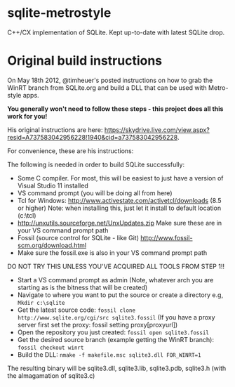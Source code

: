 sqlite-metrostyle
=================

C++/CX implementation of SQLite. Kept up-to-date with latest SQLite drop.

Original build instructions
===
On May 18th 2012, @timheuer's posted instructions on how to grab the WinRT branch from SQLite.org and
build a DLL that can be used with Metro-style apps.

**You generally won't need to follow these steps - this project does all this work for you!**

His original instructions are here: https://skydrive.live.com/view.aspx?resid=A737583042956228!1940&cid=a737583042956228.

For convenience, these are his instructions:

The following is needed in order to build SQLite successfully:  
* Some C compiler.  For most, this will be easiest to just have a version of Visual Studio 11 installed  
* VS command prompt (you will be doing all from here)  
* Tcl for Windows: http://www.activestate.com/activetcl/downloads (8.5 or higher)  Note: when installing this, just let it install to default location (c:\tcl)  
* http://unxutils.sourceforge.net/UnxUpdates.zip  Make sure these are in your VS command prompt path  
* Fossil (source control for SQLite - like Git) http://www.fossil-scm.org/download.html  
* Make sure the fossil.exe is also in your VS command prompt path  
  
DO NOT TRY THIS UNLESS YOU'VE ACQUIRED ALL TOOLS FROM STEP 1!!  
* Start a VS command prompt as admin  (Note, whatever arch you are starting as is the bitness that will be created)
* Navigate to where you want to put the source or create a directory  e.g, `Mkdir c:\sqlite`
* Get the latest source code: `fossil clone http://www.sqlite.org/cgi/src sqlite3.fossil` (If you have a proxy server first set the proxy: fossil setting proxy[proxyurl])
* Open the repository you just created:  `fossil open sqlite3.fossil`
* Get the desired source branch (example getting the WinRT branch): `fossil checkout winrt`
* Build the DLL:  `nmake -f makefile.msc sqlite3.dll FOR_WINRT=1`

The resulting binary will be sqlite3.dll, sqlite3.lib, sqlite3.pdb, sqlite3.h (with the almagamation of sqlite3.c)
